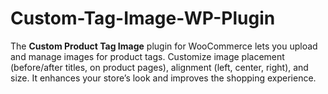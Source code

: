 # Custom-Tag-Image-WP-Plugin
The **Custom Product Tag Image** plugin for WooCommerce lets you upload and manage images for product tags. Customize image placement (before/after titles, on product pages), alignment (left, center, right), and size. It enhances your store’s look and improves the shopping experience.
